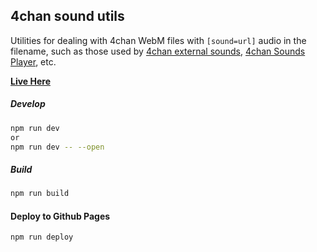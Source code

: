 ## 4chan sound utils

Utilities for dealing with 4chan WebM files with `[sound=url]` audio in the filename, such as those used by [4chan external sounds](https://sleazyfork.org/en/scripts/31045-4chan-external-sounds), [4chan Sounds Player](https://github.com/rcc11/4chan-sounds-player), etc.

**[Live Here](https://feored.github.io/4chan-sound-utils)**


##### Develop

```sh
npm run dev
or
npm run dev -- --open
```

##### Build

```sh
npm run build
```
#### Deploy to Github Pages

```sh
npm run deploy
```